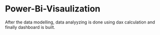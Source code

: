 # Power-Bi-Visaulization
After the data modelling, data analyyzing is done using dax calculation and finally dashboard is built. 
